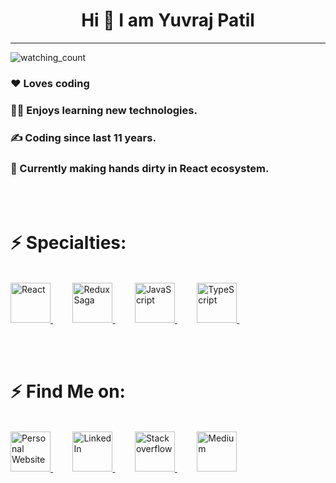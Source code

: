 <h1 align="center">
  
</h1>

<h1 align="center">
  Hi 👋 I am Yuvraj Patil
</h1>

<hr>

<p align="left"> 
  <img src="https://komarev.com/ghpvc/?username=yuvi1422&color=brightgreen" alt="watching_count" />
</p>

<h3>❤️ Loves coding<br></h3>
<h3>🏄‍♂️ Enjoys learning new technologies.</h3>
<h3>✍️ Coding since last 11 years.</h3>
<h3>🌱 Currently making hands dirty in React ecosystem.</h3>
                                                              
                                                          
<br><br>

<h1>
⚡ Specialties:
</h1>

<br>

<a href="#">
  <img title="React" style="width:4rem; height:auto" src="https://user-images.githubusercontent.com/5191208/135761608-a705d42f-1a38-4e72-ba3c-1c0bbcd20543.png"/>
</a>
&nbsp;&nbsp;&nbsp;&nbsp;&nbsp;&nbsp;&nbsp;

<a href="#">
  <img title="Redux Saga" style="width:4rem; height:auto" src="https://user-images.githubusercontent.com/5191208/135762531-abfefe5e-6b36-4d81-82ac-34f26d1648fe.png"/>
</a>
&nbsp;&nbsp;&nbsp;&nbsp;&nbsp;&nbsp;&nbsp;

<a href="#">
  <img title="JavaScript" style="width:4rem; height:auto" src="https://user-images.githubusercontent.com/5191208/135764730-a29a6935-596e-42d9-b3dc-44e8f21c10d9.png"/>
</a>
&nbsp;&nbsp;&nbsp;&nbsp;&nbsp;&nbsp;&nbsp;

<a href="#">
  <img title="TypeScript" style="width:4rem; height:auto" src="https://user-images.githubusercontent.com/5191208/135764624-04cfdc2c-022b-4826-a082-df14982bf12c.png"/>
</a>
&nbsp;&nbsp;&nbsp;&nbsp;&nbsp;&nbsp;&nbsp;


<br><br>

<h1>
⚡ Find Me on:
</h1>


<br>

<a href="https://www.yuvrajpatil.com" target="_blank">
  <img title="Personal Website" style="width:4rem; height:auto" src="https://user-images.githubusercontent.com/5191208/135764150-0751d7ae-7722-49a7-9443-994ce9537447.png"/>
</a>
&nbsp;&nbsp;&nbsp;&nbsp;&nbsp;&nbsp;&nbsp;

<a href="https://www.linkedin.com/in/night-fury-rider" target="_blank">
  <img title="LinkedIn" style="width:4rem; height:auto" src="https://user-images.githubusercontent.com/5191208/135764013-aab34e79-8a94-468d-903e-1b7430581709.png"/>
</a>
&nbsp;&nbsp;&nbsp;&nbsp;&nbsp;&nbsp;&nbsp;

<a href="https://stackoverflow.com/users/1802179/yuvraj-patil?tab=profile" target="_blank">
  <img title="Stackoverflow" style="width:4rem; height:auto" src="https://user-images.githubusercontent.com/5191208/135764014-d4c9df11-6b51-4e8d-bb4f-ce2836c67828.png"/>
</a>
&nbsp;&nbsp;&nbsp;&nbsp;&nbsp;&nbsp;&nbsp;

<a href="https://night-fury-rider.medium.com/" target="_blank">
  <img title="Medium" style="width:4rem; height:auto" src="https://user-images.githubusercontent.com/5191208/135764234-1410dfbd-e488-49d0-97cd-f39a48eeac70.jpg"/>
</a>
